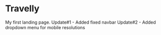# Travelly
My first landing page.
Update#1 - Added fixed navbar
Update#2 - Added dropdown menu for mobile resolutions

